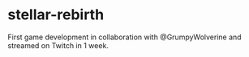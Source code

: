 # stellar-rebirth
First game development in collaboration with @GrumpyWolverine and streamed on Twitch in 1 week.
